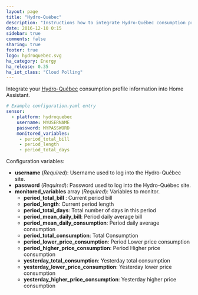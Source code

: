 ```yaml
---
layout: page
title: "Hydro-Québec"
description: "Instructions how to integrate Hydro-Québec consumption profile within Home Assistant."
date: 2016-12-10 0:15
sidebar: true
comments: false
sharing: true
footer: true
logo: hydroquebec.svg
ha_category: Energy
ha_release: 0.35
ha_iot_class: "Cloud Polling"
---
```



Integrate your [Hydro-Québec](https://www.hydroquebec.com/portail/) consumption profile information into Home Assistant.

```yaml
# Example configuration.yaml entry
sensor:
  - platform: hydroquebec
    username: MYUSERNAME
    password: MYPASSWORD
    monitored_variables:
     - period_total_bill
     - period_length
     - period_total_days
```

Configuration variables:

- **username** (*Required*): Username used to log into the Hydro-Québec site.
- **password** (*Required*): Password used to log into the Hydro-Québec site.
- **monitored_variables** array (*Required*): Variables to monitor.
  - **period_total_bill** : Current period bill
  - **period_length**: Current period length
  - **period_total_days**: Total number of days in this period
  - **period_mean_daily_bill**: Period daily average bill
  - **period_mean_daily_consumption**: Period daily average consumption
  - **period_total_consumption**: Total Consumption
  - **period_lower_price_consumption**: Period Lower price consumption
  - **period_higher_price_consumption**: Period Higher price consumption
  - **yesterday_total_consumption**: Yesterday total consumption
  - **yesterday_lower_price_consumption**: Yesterday lower price consumption
  - **yesterday_higher_price_consumption**: Yesterday higher price consumption
